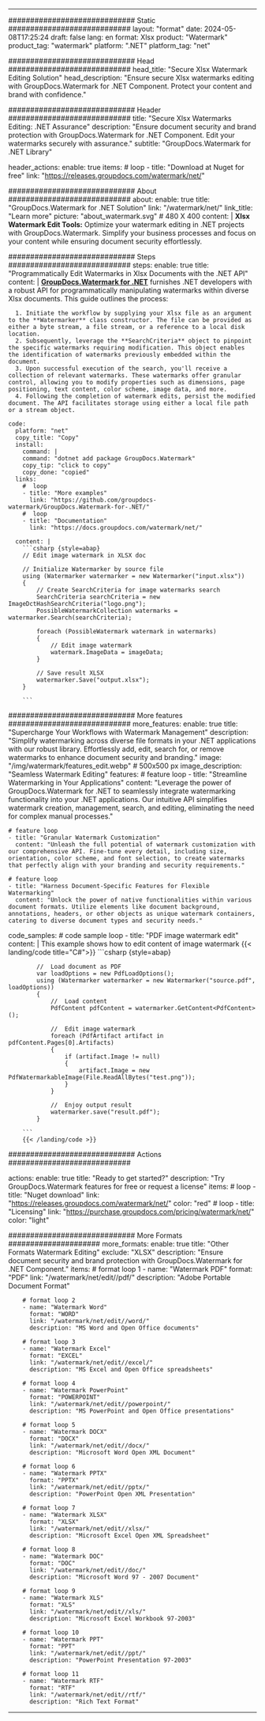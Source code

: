 
---
############################# Static ############################
layout: "format"
date:  2024-05-08T17:25:24
draft: false
lang: en
format: Xlsx
product: "Watermark"
product_tag: "watermark"
platform: ".NET"
platform_tag: "net"

############################# Head ############################
head_title: "Secure Xlsx Watermark Editing Solution"
head_description: "Ensure secure Xlsx watermarks editing with GroupDocs.Watermark for .NET Component. Protect your content and brand with confidence."

############################# Header ############################
title: "Secure Xlsx Watermarks Editing: .NET Assurance" 
description: "Ensure document security and brand protection with GroupDocs.Watermark for .NET Component. Edit your watermarks securely with assurance."
subtitle: "GroupDocs.Watermark for .NET Library" 

header_actions:
  enable: true
  items:
    #  loop
    - title: "Download at Nuget for free"
      link: "https://releases.groupdocs.com/watermark/net/"
      
############################# About ############################
about:
    enable: true
    title: "GroupDocs.Watermark for .NET Solution"
    link: "/watermark/net/"
    link_title: "Learn more"
    picture: "about_watermark.svg" # 480 X 400
    content: |
       **Xlsx Watermark Edit Tools:** Optimize your watermark editing in .NET projects with GroupDocs.Watermark. Simplify your business processes and focus on your content while ensuring document security effortlessly.

############################# Steps ############################
steps:
    enable: true
    title: "Programmatically Edit Watermarks in Xlsx Documents with the .NET API"
    content: |
      **[GroupDocs.Watermark for .NET](https://products.groupdocs.com/watermark/net/)** furnishes .NET developers with a robust API for programmatically manipulating watermarks within diverse Xlsx documents. This guide outlines the process:
      
      1. Initiate the workflow by supplying your Xlsx file as an argument to the **Watermarker** class constructor. The file can be provided as either a byte stream, a file stream, or a reference to a local disk location.
      2. Subsequently, leverage the **SearchCriteria** object to pinpoint the specific watermarks requiring modification. This object enables the identification of watermarks previously embedded within the document.
      3. Upon successful execution of the search, you'll receive a collection of relevant watermarks. These watermarks offer granular control, allowing you to modify properties such as dimensions, page positioning, text content, color scheme, image data, and more.
      4. Following the completion of watermark edits, persist the modified document. The API facilitates storage using either a local file path or a stream object.
   
    code:
      platform: "net"
      copy_title: "Copy"
      install:
        command: |
        command: "dotnet add package GroupDocs.Watermark"
        copy_tip: "click to copy"
        copy_done: "copied"
      links:
        #  loop
        - title: "More examples"
          link: "https://github.com/groupdocs-watermark/GroupDocs.Watermark-for-.NET/"
        #  loop
        - title: "Documentation"
          link: "https://docs.groupdocs.com/watermark/net/"
          
      content: |
        ```csharp {style=abap}
        // Edit image watermark in XLSX doc

        // Initialize Watermarker by source file
        using (Watermarker watermarker = new Watermarker("input.xlsx"))
        {
            // Create SearchCriteria for image watermarks search
            SearchCriteria searchCriteria = new ImageDctHashSearchCriteria("logo.png");
            PossibleWatermarkCollection watermarks = watermarker.Search(searchCriteria);

            foreach (PossibleWatermark watermark in watermarks)
            {
                // Edit image watermark
                watermark.ImageData = imageData;
            }

            // Save result XLSX
            watermarker.Save("output.xlsx");
        }
        
        ```     

############################# More features ############################
more_features:
  enable: true
  title: "Supercharge Your Workflows with Watermark Management"
  description: "Simplify watermarking across diverse file formats in your .NET applications with our robust library. Effortlessly add, edit, search for, or remove watermarks to enhance document security and branding."
  image: "/img/watermark/features_edit.webp" # 500x500 px
  image_description: "Seamless Watermark Editing"
  features:
    # feature loop
    - title: "Streamline Watermarking in Your Applications"
      content: "Leverage the power of GroupDocs.Watermark for .NET to seamlessly integrate watermarking functionality into your .NET applications. Our intuitive API simplifies watermark creation, management, search, and editing, eliminating the need for complex manual processes."

    # feature loop
    - title: "Granular Watermark Customization"
      content: "Unleash the full potential of watermark customization with our comprehensive API. Fine-tune every detail, including size, orientation, color scheme, and font selection, to create watermarks that perfectly align with your branding and security requirements."

    # feature loop
    - title: "Harness Document-Specific Features for Flexible Watermarking"
      content: "Unlock the power of native functionalities within various document formats. Utilize elements like document background, annotations, headers, or other objects as unique watermark containers, catering to diverse document types and security needs."
      
  code_samples:
    # code sample loop
    - title: "PDF image watermark edit"
      content: |
        This example shows how to edit content of image watermark
        {{< landing/code title="C#">}}
        ```csharp {style=abap}
        
            //  Load document as PDF
            var loadOptions = new PdfLoadOptions();
            using (Watermarker watermarker = new Watermarker("source.pdf", loadOptions))
            {
                //  Load content
                PdfContent pdfContent = watermarker.GetContent<PdfContent>();

                //  Edit image watermark
                foreach (PdfArtifact artifact in pdfContent.Pages[0].Artifacts)
                {
                    if (artifact.Image != null)
                    {
                        artifact.Image = new PdfWatermarkableImage(File.ReadAllBytes("test.png"));
                    }
                }

                //  Enjoy output result
                watermarker.save("result.pdf");
            }

        ```
        {{< /landing/code >}}


############################# Actions ############################

actions:
  enable: true
  title: "Ready to get started?"
  description: "Try GroupDocs.Watermark features for free or request a license"
  items:
    #  loop
    - title: "Nuget download"
      link: "https://releases.groupdocs.com/watermark/net/"
      color: "red"
        #  loop
    - title: "Licensing"
      link: "https://purchase.groupdocs.com/pricing/watermark/net/"
      color: "light"


############################# More Formats #####################
more_formats:
    enable: true
    title: "Other Formats Watermark Editing"
    exclude: "XLSX"
    description: "Ensure document security and brand protection with GroupDocs.Watermark for .NET Component."
    items: 
        # format loop 1
        - name: "Watermark PDF"
          format: "PDF"
          link: "/watermark/net/edit//pdf/"
          description: "Adobe Portable Document Format"

        # format loop 2
        - name: "Watermark Word"
          format: "WORD"
          link: "/watermark/net/edit//word/"
          description: "MS Word and Open Office documents"
          
        # format loop 3
        - name: "Watermark Excel"
          format: "EXCEL"
          link: "/watermark/net/edit//excel/"
          description: "MS Excel and Open Office spreadsheets"

        # format loop 4
        - name: "Watermark PowerPoint"
          format: "POWERPOINT"
          link: "/watermark/net/edit//powerpoint/"
          description: "MS PowerPoint and Open Office presentations"

        # format loop 5
        - name: "Watermark DOCX"
          format: "DOCX"
          link: "/watermark/net/edit//docx/"
          description: "Microsoft Word Open XML Document"
          
        # format loop 6
        - name: "Watermark PPTX"
          format: "PPTX"
          link: "/watermark/net/edit//pptx/"
          description: "PowerPoint Open XML Presentation"
          
        # format loop 7
        - name: "Watermark XLSX"
          format: "XLSX"
          link: "/watermark/net/edit//xlsx/"
          description: "Microsoft Excel Open XML Spreadsheet"

        # format loop 8
        - name: "Watermark DOC"
          format: "DOC"
          link: "/watermark/net/edit//doc/"
          description: "Microsoft Word 97 - 2007 Document"

        # format loop 9
        - name: "Watermark XLS"
          format: "XLS"
          link: "/watermark/net/edit//xls/"
          description: "Microsoft Excel Workbook 97-2003"

        # format loop 10
        - name: "Watermark PPT"
          format: "PPT"
          link: "/watermark/net/edit//ppt/"
          description: "PowerPoint Presentation 97-2003"

        # format loop 11
        - name: "Watermark RTF"
          format: "RTF"
          link: "/watermark/net/edit//rtf/"
          description: "Rich Text Format"

---